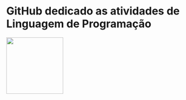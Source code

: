 # GitHub dedicado as atividades de Linguagem de Programação

<img src="https://github-readme-stats.vercel.app/api/top-langs/?username=BispoJPM&layout=compact&langs_count=16&theme=radical" height="150" />
